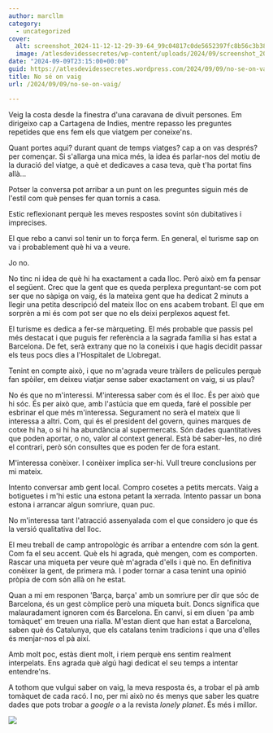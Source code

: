 ```yaml
---
author: marcllm
category:
  - uncategorized
cover:
  alt: screenshot_2024-11-12-12-29-39-64_99c04817c0de5652397fc8b56c3b38178673057232485461515
  image: /atlesdevidessecretes/wp-content/uploads/2024/09/screenshot_2024-11-12-12-29-39-64_99c04817c0de5652397fc8b56c3b38178673057232485461515.jpg
date: "2024-09-09T23:15:00+00:00"
guid: https://atlesdevidessecretes.wordpress.com/2024/09/09/no-se-on-vaig/
title: No sé on vaig
url: /2024/09/09/no-se-on-vaig/

---
```

Veig la costa desde la finestra d'una caravana de divuit persones. Em dirigeixo cap a Cartagena de Indies, mentre repasso les preguntes repetides que ens fem els que viatgem per coneixe'ns.

Quant portes aqui? durant quant de temps viatges? cap a on vas després? per començar. Si s'allarga una mica més, la idea és parlar-nos del motiu de la duració del viatge, a què et dedicaves a casa teva, què t'ha portat fins allà...

Potser la conversa pot arribar a un punt on les preguntes siguin més de l'estil com què penses fer quan tornis a casa.

Estic reflexionant perquè les meves respostes sovint són dubitatives i imprecises.

El que rebo a canvi sol tenir un to força ferm. En general, el turisme sap on va i probablement què hi va a veure.

Jo no.

No tinc ni idea de què hi ha exactament a cada lloc. Però això em fa pensar el següent. Crec que la gent que es queda perplexa preguntant-se com pot ser que no sàpiga on vaig, és la mateixa gent que ha dedicat 2 minuts a llegir una petita descripció del mateix lloc on ens acabem trobant. El que em sorprèn a mi és com pot ser que no els deixi perplexos aquest fet.

El turisme es dedica a fer-se màrqueting. El més probable que passis pel més destacat i que puguis fer referència a la sagrada família si has estat a Barcelona. De fet, serà extrany que no la coneixis i que hagis decidit passar els teus pocs dies a l'Hospitalet de Llobregat.

Tenint en compte això, i que no m'agrada veure tràilers de pelicules perquè fan spòiler, em deixeu viatjar sense saber exactament on vaig, si us plau?

No és que no m'interessi. M'interessa saber com és el lloc. És per això que hi sóc. És per això que, amb l'astúcia que em queda, faré el possible per esbrinar el que més m'interessa. Segurament no serà el mateix que li interessa a altri. Com, qui és el president del govern, quines marques de cotxe hi ha, o si hi ha abundància al supermercats. Són dades quantitatives que poden aportar, o no, valor al context general. Està bé saber-les, no diré el contrari, però són consultes que es poden fer de fora estant.

M'interessa conèixer. I conèixer implica ser-hi. Vull treure conclusions per mi mateix.

Intento conversar amb gent local. Compro cosetes a petits mercats. Vaig a botiguetes i m'hi estic una estona petant la xerrada. Intento passar un bona estona i arrancar algun somriure, quan puc.

No m'interessa tant l'atracció assenyalada com el que considero jo que és la versió qualitativa del lloc.

El meu treball de camp antropològic és arribar a entendre com són la gent. Com fa el seu accent. Què els hi agrada, què mengen, com es comporten. Rascar una miqueta per veure què m'agrada d'ells i què no. En definitiva conèixer la gent, de primera mà. I poder tornar a casa tenint una opinió pròpia de com són allà on he estat.

Quan a mi em responen 'Barça, barça' amb un somriure per dir que sóc de Barcelona, és un gest còmplice però una miqueta buit. Doncs significa que malauradament ignoren com és Barcelona. En canvi, si em diuen 'pa amb tomàquet' em treuen una rialla. M'estan dient que han estat a Barcelona, saben què és Catalunya, que els catalans tenim tradicions i que una d'elles és menjar-nos el pà així.

Amb molt poc, estàs dient molt, i riem perquè ens sentim realment interpelats. Ens agrada què algú hagi dedicat el seu temps a intentar entendre'ns.

A tothom que vulgui saber on vaig, la meva resposta és, a trobar el pà amb tomàquet de cada racó. I no, per mi això no és menys que saber les quatre dades que pots trobar a _google o_ a la revista _lonely planet_. És més i millor.

![](/atlesdevidessecretes/wp-content/uploads/2024/09/screenshot_2024-11-12-12-29-39-64_99c04817c0de5652397fc8b56c3b38178673057232485461515.jpg)
